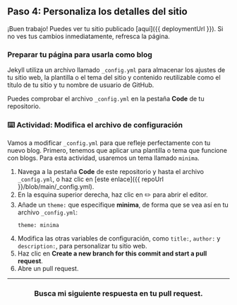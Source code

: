 ## Paso 4: Personaliza los detalles del sitio

¡Buen trabajo! Puedes ver tu sitio publicado [aquí]({{ deploymentUrl }}). Si no ves tus cambios inmediatamente, refresca la página.

### Preparar tu página para usarla como blog

Jekyll utiliza un archivo llamado `_config.yml` para almacenar los ajustes de tu sitio web, la plantilla o el tema del sitio y contenido reutilizable como el título de tu sitio y tu nombre de usuario de GitHub.

Puedes comprobar el archivo `_config.yml` en la pestaña **Code** de tu repositorio.

### :keyboard: Actividad: Modifica el archivo de configuración

Vamos a modificar `_config.yml` para que refleje perfectamente con tu nuevo blog. Primero, tenemos que aplicar una plantilla o tema que funcione con blogs. Para esta actividad, usaremos un tema llamado `minima`.



1. Navega a la pestaña **Code** de este repositorio y hasta el archivo `_config.yml`, o haz clic en [este enlace]({{ repoUrl }}/blob/main/_config.yml).
2. En la esquina superior derecha, haz clic en :pencil2: para abrir el editor.
3. Añade un `theme:` que especifique **minima**, de forma que se vea así en tu archivo `_config.yml`:
    ```
    theme: minima
    ```
4. Modifica las otras variables de configuración, como `title:`, `author:` y `description:`, para personalizar tu sitio web.
5. Haz clic en **Create a new branch for this commit and start a pull request**.
6. Abre un pull request.

<hr>
<h3 align="center">Busca mi siguiente respuesta en tu pull request.</h3>
